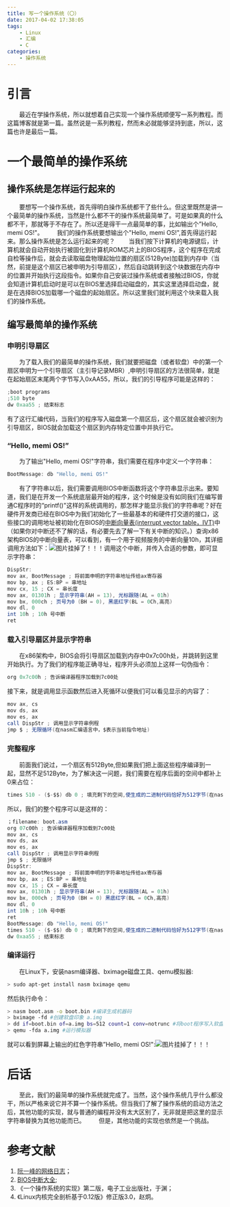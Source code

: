```yaml
---
title: 写一个操作系统（〇）
date: 2017-04-02 17:38:05
tags:
    - Linux 
    - 汇编
    - C
categories:
    - 操作系统
---
```

# 引言
&emsp;&emsp;最近在学操作系统，所以就想着自己实现一个操作系统顺便写一系列教程。而这篇博客就是第一篇。虽然说是一系列教程，然而未必就能够坚持到底，所以，这篇也许是最后一篇。
# 一个最简单的操作系统
## 操作系统是怎样运行起来的
&emsp;&emsp;要想写一个操作系统，首先得明白操作系统都干了些什么。但这里既然是讲一个最简单的操作系统，当然是什么都不干的操作系统最简单了。可是如果真的什么都不干，那就等于不存在了。所以还是得干一点最简单的事，比如输出个”Hello, memi OS!"。
&emsp;&emsp;我们的操作系统要想输出个"Hello, memi OS!",首先得运行起来。那么操作系统是怎么运行起来的呢？
&emsp;&emsp;当我们按下计算机的电源键后，计算机就会自动开始执行被固化到计算机ROM芯片上的BIOS程序，这个程序在完成自检等操作后，就会去读取磁盘物理起始位置的扇区(512Byte)加载到内存中（当然，前提是这个扇区已被申明为引导扇区），然后自动跳转到这个块数据在内存中的位置并开始执行这段指令。如果你自己安装过操作系统或者接触过BIOS，你就会知道计算机启动时是可以在BIOS里选择启动磁盘的，其实这里选择启动盘，就是在选择BIOS加载哪一个磁盘的起始扇区。所以这里我们就利用这个块来载入我们的操作系统。
## 编写最简单的操作系统
### 申明引导扇区
&emsp;&emsp;为了载入我们的最简单的操作系统，我们就要把磁盘（或者软盘）中的第一个扇区申明为一个引导扇区（主引导记录MBR）,申明引导扇区的方法很简单，就是在起始扇区末尾两个字节写入0xAA55，所以，我们的引导程序可能是这样的：
```as
;boot programs
;510 byte
dw 0xaa55 ; 结束标志
```
有了这行汇编代码，当我们的程序写入磁盘第一个扇区后，这个扇区就会被识别为引导扇区，BIOS就会加载这个扇区到内存特定位置中并执行它。
### “Hello, memi OS!”
&emsp;&emsp;为了输出"Hello, memi OS!"字符串，我们需要在程序中定义一个字符串：
```c
BootMessage: db "Hello, memi OS!"
```
&emsp;&emsp;有了字符串以后，我们需要调用BIOS中断函数将这个字符串显示出来。要知道，我们是在开发一个系统底层最开始的程序，这个时候是没有如同我们在编写普通C程序时的“printf()"这样的系统调用的，那怎样才能显示我们的字符串呢？好在硬件开发商已经在BIOS中为我们初始化了一些最基本的和硬件打交道的接口，这些接口的调用地址被初始化在BIOS的[中断向量表(interrupt vector table，IVT)](http://wiki.osdev.org/BIOS)中（如果你对中断还不了解的话，有必要先去了解一下有关中断的知识。）查询x86架构BIOS的中断向量表，可以看到，有一个用于视频服务的中断向量10h，其详细调用方法如下：![图片挂掉了！！！](/images/memios_00_int_10h.png)调用这个中断，并传入合适的参数，即可显示字符串：
```as
DispStr:
mov ax, BootMessage ; 将前面申明的字符串地址传给ax寄存器
mov bp, ax ; ES:BP = 串地址
mov cx, 15 ; CX = 串长度
mov ax, 01301h ; 显示字符串(AH = 13), 光标跟随(AL = 01h)
mov bx, 000ch ; 页号为0 (BH = 0), 黑底红字(BL = 0Ch,高亮)
mov dl, 0
int 10h ; 10h 号中断
ret
```
### 载入引导扇区并显示字符串
&emsp;&emsp;在x86架构中，BIOS会将引导扇区加载到内存中0x7c00h处，并跳转到这里开始执行。为了我们的程序能正确寻址，程序开头必须加上这样一句伪指令：
```as
org 0x7c00h ; 告诉编译器程序加载到7c00处
```
接下来，就是调用显示函数然后进入死循环以便我们可以看见显示的内容了：
```as
mov ax, cs
mov ds, ax
mov es, ax
call DispStr ; 调用显示字符串例程
jmp $ ; 无限循环(在nasm汇编语言中，$表示当前指令地址)
```
### 完整程序
&emsp;&emsp;前面我们说过，一个扇区有512Byte,但如果我们把上面这些程序编译到一起，显然不足512Byte，为了解决这一问题，我们需要在程序后面的空间中都补上0来占位：
```as
times 510 - ($-$$) db 0 ; 填充剩下的空间,使生成的二进制代码恰好为512字节(在nasm中，$$表示程序起始地址)
```
所以，我们的整个程序可以是这样的：
```as
；filename: boot.asm
org 07c00h ; 告诉编译器程序加载到7c00处
mov ax, cs
mov ds, ax
mov es, ax
call DispStr ; 调用显示字符串例程
jmp $ ; 无限循环
DispStr:
mov ax, BootMessage ; 将前面申明的字符串地址传给ax寄存器
mov bp, ax ; ES:BP = 串地址
mov cx, 15 ; CX = 串长度
mov ax, 01301h ; 显示字符串(AH = 13), 光标跟随(AL = 01h)
mov bx, 000ch ; 页号为0 (BH = 0) 黑底红字(BL = 0Ch,高亮)
mov dl, 0
int 10h ; 10h 号中断
ret
BootMessage: db "Hello, memi OS!"
times 510 - ($-$$) db 0 ; 填充剩下的空间,使生成的二进制代码恰好为512字节(在nasm中，$$表示程序起始地址)
dw 0xaa55 ; 结束标志
```
### 编译运行
&emsp;&emsp;在Linux下，安装nasm编译器、bximage磁盘工具、qemu模拟器:
``` sh
> sudo apt-get install nasm bximage qemu
```
然后执行命令：
``` sh
> nasm boot.asm -o boot.bin #编译生成机器码
> bximage -fd #创建软盘印象 a.img
> dd if=boot.bin of=a.img bs=512 count=1 conv=notrunc #将boot程序写入软盘印象文件
> qemu -fda a.img #运行模拟器
```
就可以看到屏幕上输出的红色字符串”Hello, memi OS!":![图片挂掉了！！！](/images/memios_00_qemu.png)

# 后话
&emsp;&emsp;至此，我们的最简单的操作系统就完成了。当然，这个操作系统几乎什么都没干，所以严格来说它并不算一个操作系统。但当我们了解了操作系统的启动方法之后，其他功能的实现，就与普通的编程并没有太大区别了，无非就是把这里的显示字符串替换为其他功能而已。
&emsp;&emsp;但是，其他功能的实现也依然是一个挑战。

# 参考文献
1. [阮一峰的网络日志](http://www.ruanyifeng.com/blog/2013/02/booting.html)；
2. [BIOS中断大全](http://blog.chinaunix.net/uid-27033491-id-3239348.html);
3. 《一个操作系统的实现》第二版，电子工业出版社，于渊；
4. 《Linux内核完全剖析基于0.12版》修正版3.0，赵炯。


